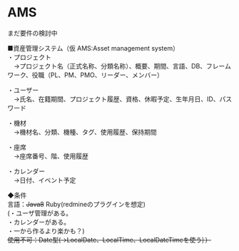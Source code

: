 AMS
===

まだ要件の検討中
  
  
■資産管理システム（仮 AMS:Asset management system）  
・プロジェクト  
　→プロジェクト名（正式名称、分類名称）、概要、期間、言語、DB、フレームワーク、役職（PL、PM、PMO、リーダー、メンバー）

・ユーザー  
　→氏名、在籍期間、プロジェクト履歴、資格、休暇予定、生年月日、ID、パスワード

・機材  
　→機材名、分類、機種、タグ、使用履歴、保持期間

・座席  
　→座席番号、階、使用履歴

・カレンダー  
　→日付、イベント予定



  
  
◆条件  
言語：~~Java8~~ Ruby(redmineのプラグインを想定)  
(・ユーザ管理がある。  
 ・カレンダーがある。  
 ・一から作るより楽かも？)  
~~使用不可：Date型(→LocalDate、LocalTime、LocalDateTimeを使う｝）~~  

